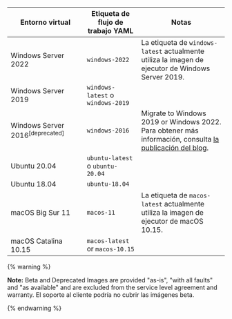 <table style="width:100%">
<thead>
  <tr>
    <th style="width:35%"><b>Entorno virtual</b></th>
    <th style="width:25%"><b>Etiqueta de flujo de trabajo YAML</b></th>
    <th style="width:40%"><b>Notas</b></th>
  </tr>
</thead>
<tbody>
<tr>
<td>
Windows Server 2022
</td>
<td>
<code>windows-2022</code>
</td>
<td>
La etiqueta de <code>windows-latest</code> actualmente utiliza la imagen de ejecutor de Windows Server 2019.
</td>
</tr>
<tr>
<td>
Windows Server 2019
</td>
<td>
<code>windows-latest</code> o <code>windows-2019</code>
</td>
<td>
</td>
</tr>
<tr>
<td>
Windows Server 2016<sup>[deprecated]</sup>
</td>
<td>
<code>windows-2016</code>
</td>
<td>
Migrate to Windows 2019 or Windows 2022. Para obtener más información, consulta <A href="https://github.blog/changelog/2021-10-19-github-actions-the-windows-2016-runner-image-will-be-removed-from-github-hosted-runners-on-march-15-2022/">la publicación del blog</A>.
</td>
</tr>
<tr>
<td>
Ubuntu 20.04
</td>
<td>
<code>ubuntu-latest</code> o <code>ubuntu-20.04</code>
</td>
<td>
</td>
</tr>
<tr>
<td>
Ubuntu 18.04
</td>
<td>
<code>ubuntu-18.04</code>
</td>
<td>
</td>
</tr>
<tr>
<td>
macOS Big Sur 11
</td>
<td>
<code>macos-11</code>
</td>
<td>
La etiqueta de <code>macos-latest</code> actualmente utiliza la imagen de ejecutor de macOS 10.15.
</td>
</tr>
<tr>
<td>
macOS Catalina 10.15
</td>
<td>
<code>macos-latest</code> or <code>macos-10.15</code>
</td>
<td>
</td>
</tr>
</tbody>
</table>

{% warning %}

<b>Note:</b> Beta and Deprecated Images are provided "as-is", "with all faults" and "as available" and are excluded from the service level agreement and warranty. El soporte al cliente podría no cubrir las imágenes beta.

{% endwarning %}
